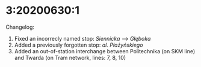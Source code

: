 # 3:20200630:1
Changelog:
1. Fixed an incorrecly named stop: *Siennicka* ⟶ *Głęboka*
2. Added a previously forgotten stop: *al. Płażyńskiego*
3. Added an out-of-station interchange between Politechnika (on SKM line) and Twarda (on Tram network, lines: 7, 8, 10)
